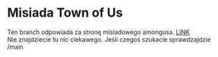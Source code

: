 # Misiada Town of Us
Ten branch odpowiada za stronę misiadowego amongusa. [LINK](https://taxi0k.github.io/misiadatownofus)<br>
Nie znajdziecie tu nic ciekawego. Jeśli czegoś szukacie sprawdzajdzie /main
